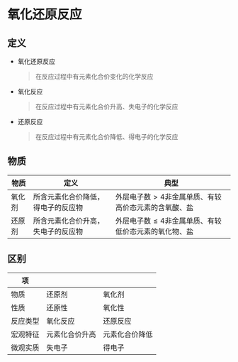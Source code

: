# 氧化还原反应

## 定义

- 氧化还原反应
  > 在反应过程中有元素化合价变化的化学反应
- 氧化反应
  > 在反应过程中有元素化合价升高、失电子的化学反应
- 还原反应
  > 在反应过程中有元素化合价降低、得电子的化学反应

## 物质

|物质|定义|典型|
|-|-|-|
|氧化剂|所含元素化合价降低，得电子的反应物|外层电子数$>4$非金属单质、有较高价态元素的含氧酸、盐|
|还原剂|所含元素化合价升高，失电子的反应物|外层电子数$\leq4$非金属单质、有较低价态元素的氧化物、盐|

## 区别

|项|||
|-|-|-|
|物质|还原剂|氧化剂|
|性质|还原性|氧化性|
|反应类型|氧化反应|还原反应|
|宏观特征|元素化合价升高|元素化合价降低|
|微观实质|失电子|得电子|
